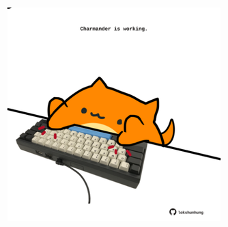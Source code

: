 <!-- built at 02/03/2023, 06:00:53 UTC -->
<p align="center">
  <img width="500" height="500" src="./ReadmeImage.svg">
</p>
